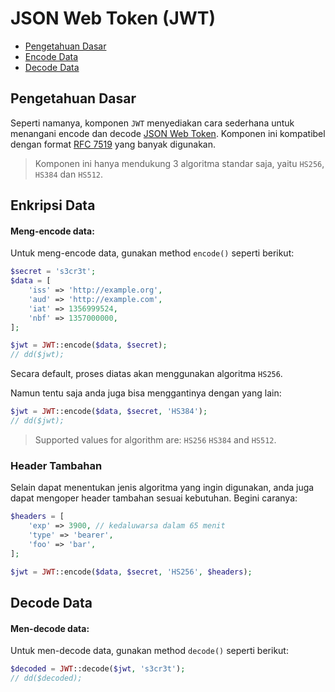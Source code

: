 # JSON Web Token (JWT)

<!-- MarkdownTOC autolink="true" autoanchor="true" levels="2,3" bracket="round" lowercase="only_ascii" -->

- [Pengetahuan Dasar](#pengetahuan-dasar)
- [Encode Data](#encode-data)
- [Decode Data](#decode-data)

<!-- /MarkdownTOC -->


<a id="pengetahuan-dasar"></a>
## Pengetahuan Dasar

Seperti namanya, komponen `JWT` menyediakan cara sederhana untuk menangani encode dan decode
[JSON Web Token](https://jwt.io/).
Komponen ini kompatibel dengan format [RFC 7519](https://tools.ietf.org/html/rfc7519)
yang banyak digunakan.

> Komponen ini hanya mendukung 3 algoritma standar saja, yaitu `HS256`, `HS384` dan `HS512`.


<a id="encode-data"></a>
## Enkripsi Data


#### Meng-encode data:

Untuk meng-encode data, gunakan method `encode()` seperti berikut:

```php
$secret = 's3cr3t';
$data = [
    'iss' => 'http://example.org',
    'aud' => 'http://example.com',
    'iat' => 1356999524,
    'nbf' => 1357000000,
];

$jwt = JWT::encode($data, $secret);
// dd($jwt);
```

Secara default, proses diatas akan menggunakan algoritma `HS256`.

Namun tentu saja anda juga bisa menggantinya dengan yang lain:

```php
$jwt = JWT::encode($data, $secret, 'HS384');
// dd($jwt);
```

> Supported values for algorithm are: `HS256` `HS384` and `HS512`.


### Header Tambahan

Selain dapat menentukan jenis algoritma yang ingin digunakan,
anda juga dapat mengoper header tambahan sesuai kebutuhan. Begini caranya:

```php
$headers = [
    'exp' => 3900, // kedaluwarsa dalam 65 menit
    'type' => 'bearer',
    'foo' => 'bar',
];

$jwt = JWT::encode($data, $secret, 'HS256', $headers);
```


<a id="dekripsi-data"></a>
## Decode Data


#### Men-decode data:

Untuk men-decode data, gunakan method `decode()` seperti berikut:

```php
$decoded = JWT::decode($jwt, 's3cr3t');
// dd($decoded);
```
